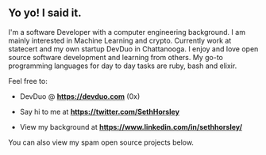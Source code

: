 ## Yo yo! I said it.

I'm a software Developer with a computer engineering background. I am mainly interested in Machine Learning and crypto. Currently work at statecert and my own startup DevDuo in Chattanooga. I enjoy and love open source software development and learning from others. My go-to programming languages for day to day tasks are ruby, bash and elixir.

Feel free to:

- DevDuo @ **https://devduo.com** (0x)

- Say hi to me at **https://twitter.com/SethHorsley**

- View my background at **https://www.linkedin.com/in/sethhorsley/**

You can also view my spam open source projects below.


